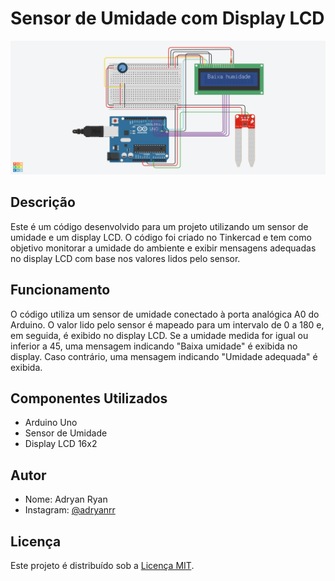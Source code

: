 # Sensor de Umidade com Display LCD

![Sistema de Umidade](img.png)


## Descrição

Este é um código desenvolvido para um projeto utilizando um sensor de umidade e um display LCD. O código foi criado no Tinkercad e tem como objetivo monitorar a umidade do ambiente e exibir mensagens adequadas no display LCD com base nos valores lidos pelo sensor.

## Funcionamento

O código utiliza um sensor de umidade conectado à porta analógica A0 do Arduino. O valor lido pelo sensor é mapeado para um intervalo de 0 a 180 e, em seguida, é exibido no display LCD. Se a umidade medida for igual ou inferior a 45, uma mensagem indicando "Baixa umidade" é exibida no display. Caso contrário, uma mensagem indicando "Umidade adequada" é exibida.

## Componentes Utilizados

- Arduino Uno
- Sensor de Umidade
- Display LCD 16x2

## Autor

- Nome: Adryan Ryan
- Instagram: [@adryanrr](https://instagram.com/adryanrr)

## Licença

Este projeto é distribuído sob a [Licença MIT](https://opensource.org/licenses/MIT).